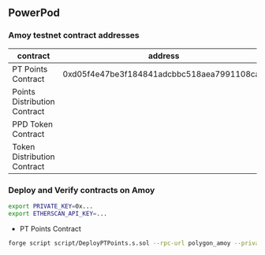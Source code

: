 ## PowerPod


### Amoy testnet contract addresses
|  contract | address | 
|---|---|
| PT Points Contract | 0xd05f4e47be3f184841adcbbc518aea7991108ca3 |   
| Points Distribution Contract |  |   
| PPD Token Contract |  |   
| Token Distribution Contract |  | 


### Deploy and Verify contracts on Amoy


```bash
export PRIVATE_KEY=0x...
export ETHERSCAN_API_KEY=...
```

- PT Points Contract

```bash
forge script script/DeployPTPoints.s.sol --rpc-url polygon_amoy --private-key $PRIVATE_KEY --broadcast --verify 
```